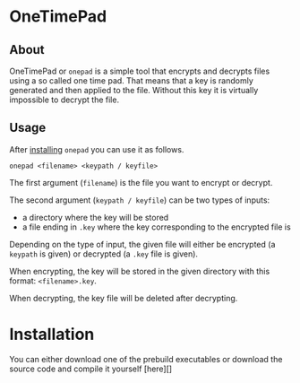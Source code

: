 # OneTimePad

## About

OneTimePad or `onepad` is a simple tool that encrypts and decrypts files using a so called one time pad. That means that a key is randomly generated and then applied to the file. Without this key it is virtually impossible to decrypt the file.

## Usage

After [installing](#installation) `onepad` you can use it as follows.

`onepad <filename> <keypath / keyfile>`

The first argument (`filename`) is the file you want to encrypt or decrypt.

The second argument (`keypath / keyfile`) can be two types of inputs:

- a directory where the key will be stored
- a file ending in `.key` where the key corresponding to the encrypted file is

Depending on the type of input, the given file will either be encrypted (a `keypath` is given) or decrypted (a `.key` file is given).

When encrypting, the key will be stored in the given directory with this format: `<filename>.key`.

When decrypting, the key file will be deleted after decrypting.

# Installation

You can either download one of the prebuild executables or download the source code and compile it yourself [here][]
